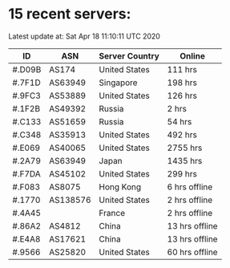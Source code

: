 # 15 recent servers:

Latest update at: Sat Apr 18 11:10:11 UTC 2020

| ID | ASN | Server Country | Online |
| -- | --- | -------------- | ------ |
| #.D09B | AS174 | United States | 111 hrs |
| #.7F1D | AS63949 | Singapore | 198 hrs |
| #.9FC3 | AS53889 | United States | 126 hrs |
| #.1F2B | AS49392 | Russia | 2 hrs |
| #.C133 | AS51659 | Russia | 54 hrs |
| #.C348 | AS35913 | United States | 492 hrs |
| #.E069 | AS40065 | United States | 2755 hrs |
| #.2A79 | AS63949 | Japan | 1435 hrs |
| #.F7DA | AS45102 | United States | 299 hrs |
| #.F083 | AS8075 | Hong Kong | 6 hrs offline |
| #.1770 | AS138576 | United States | 2 hrs offline |
| #.4A45 |  | France | 2 hrs offline |
| #.86A2 | AS4812 | China | 13 hrs offline |
| #.E4A8 | AS17621 | China | 13 hrs offline |
| #.9566 | AS25820 | United States | 60 hrs offline |

